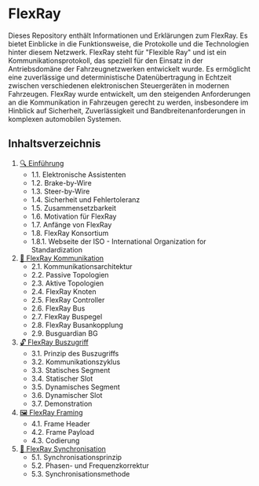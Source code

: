 # FlexRay

Dieses Repository enthält Informationen und Erklärungen zum FlexRay. Es bietet Einblicke in die Funktionsweise, die Protokolle und die Technologien hinter diesem Netzwerk. FlexRay steht für "Flexible Ray" und ist ein Kommunikationsprotokoll, das speziell für den Einsatz in der Antriebsdomäne der Fahrzeugnetzwerken entwickelt wurde. Es ermöglicht eine zuverlässige und deterministische Datenübertragung in Echtzeit zwischen verschiedenen elektronischen Steuergeräten in modernen Fahrzeugen. FlexRay wurde entwickelt, um den steigenden Anforderungen an die Kommunikation in Fahrzeugen gerecht zu werden, insbesondere im Hinblick auf Sicherheit, Zuverlässigkeit und Bandbreitenanforderungen in komplexen automobilen Systemen.

## Inhaltsverzeichnis

1. [🔍 Einführung](#Einfuehrung)
   * 1.1. Elektronische Assistenten
   * 1.2. Brake-by-Wire
   * 1.3. Steer-by-Wire
   * 1.4. Sicherheit und Fehlertoleranz
   * 1.5. Zusammensetzbarkeit
   * 1.6. Motivation für FlexRay
   * 1.7. Anfänge von FlexRay
   * 1.8. FlexRay Konsortium
   * 1.8.1. Webseite der ISO - International Organization for Standardization
2. [📡 FlexRay Kommunikation](#flexray-kommunikation)
   * 2.1. Kommunikationsarchitektur
   * 2.2. Passive Topologien
   * 2.3. Aktive Topologien
   * 2.4. FlexRay Knoten
   * 2.5. FlexRay Controller
   * 2.6. FlexRay Bus
   * 2.7. FlexRay Buspegel
   * 2.8. FlexRay Busankopplung
   * 2.9. Busguardian BG
3. [🔓 FlexRay Buszugriff](#flexray-buszugriff)
   * 3.1. Prinzip des Buszugriffs
   * 3.2. Kommunikationszyklus
   * 3.3. Statisches Segment
   * 3.4. Statischer Slot
   * 3.5. Dynamisches Segment
   * 3.6. Dynamischer Slot
   * 3.7. Demonstration
4. [🖼️ FlexRay Framing](#flexray-framing)
   * 4.1. Frame Header
   * 4.2. Frame Payload
   * 4.3. Codierung
5. [🔄 FlexRay Synchronisation](#flexray-synchronisation)
   * 5.1. Synchronisationsprinzip
   * 5.2. Phasen- und Frequenzkorrektur
   * 5.3. Synchronisationsmethode
